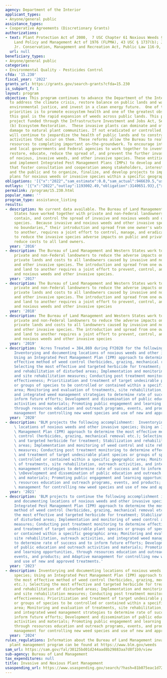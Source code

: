 ```yaml
---
agency: Department of the Interior
applicant_types:
- Anyone/general public
assistance_types:
- Cooperative Agreements (Discretionary Grants)
authorizations:
- text: Plant Protection Act of 2000,  7 USC Chapter 61 Noxious Weeds § 2814; Federal
    Land Policy and Management Act of 1976 (FLPMA), 43 USC § 1737(b); John Dingell
    Jr. Conservation, Management and Recreation Act, Public Law 116-9, Section 7001.
  url: null
beneficiary_types:
- Anyone/general public
categories:
- Environmental Quality - Pesticides Control
cfda: '15.230'
fiscal_year: '2022'
grants_url: https://grants.gov/search-grants?cfda=15.230
is_subpart_f: 1
layout: program
objective: This program continues to advance the Department of the Interior’s priorities
  to address the climate crisis, restore balance on public lands and waters, advance
  environmental justice, and invest in a clean energy future.  One of the BLM's highest
  priorities is to promote ecosystem health and one of the greatest obstacles to achieving
  this goal is the rapid expansion of weeds across public lands. This program supports
  project funded through the Infrastructure Investment and Jobs Act, Section 40804
  (b) Ecosystem Restoration.  These invasive plants can dominate and often cause permanent
  damage to natural plant communities. If not eradicated or controlled, noxious weeds
  will continue to jeopardize the health of public lands and to constrain the myriad
  activities that occur on them. These reforms allow the Bureau to realign time and
  resources to completing important on–the-groundwork. To encourage interested State
  and local governments and Federal agencies to work together to inventory, manage,
  restore, educate, reduce the spread of, and prevent the further invasion and establishment
  of noxious, invasive weeds, and other invasive species. These entities will develop
  and implement Integrated Pest Management Plans (IMPs) to develop and implement projects
  that foster consultation and cooperation among stakeholders, interested parties,
  and the public and to organize, finalize, and develop projects to implement IPM
  plans for noxious weeds or invasive species within a specific geographic area.
obligations: '[{"x":"2022","sam_estimate":0.0,"sam_actual":946639.5,"usa_spending_actual":5003295.46},{"x":"2023","sam_estimate":0.0,"sam_actual":3303996.0,"usa_spending_actual":7474271.46},{"x":"2024","sam_estimate":1000000.0,"sam_actual":0.0,"usa_spending_actual":4498140.13}]'
outlays: '[{"x":"2022","outlay":1193002.49,"obligation":3140651.93},{"x":"2023","outlay":1577951.89,"obligation":5471559.17},{"x":"2024","outlay":233969.94,"obligation":2241818.85}]'
permalink: /program/15.230.html
popular_name: ''
program_type: assistance_listing
results:
- description: No current data available. The Bureau of Land Management and Western
    States have worked together with private and non-Federal landowners to prevent,
    contain, and control the spread of invasive and noxious weeds and other invasive
    species.  Because invasive and noxious weeds and other invasive species “know
    no boundaries,” their introduction and spread from one owner's water and land
    to another, requires a joint effort to control, manage, and eradicate in order
    to reduce the invasive species adverse impacts on public and private lands and
    reduce costs to all land owners.
  year: '2016'
- description: The Bureau of Land Management and Western States work together with
    private and non-Federal landowners to reduce the adverse impacts on public and
    private lands and costs to all landowners caused by invasive and noxious weeds
    and other invasive species. The introduction and spread from one owner’s water
    and land to another requires a joint effort to prevent, control, and mange invasive
    and noxious weeds and other invasive species.
  year: '2017'
- description: The Bureau of Land Management and Western States work together with
    private and non-Federal landowners to reduce the adverse impacts on public and
    private lands and costs to all landowners caused by invasive and noxious weeds
    and other invasive species. The introduction and spread from one owner’s water
    and land to another requires a joint effort to prevent, control, and mange invasive
    and noxious weeds and other invasive species
  year: '2018'
- description: The Bureau of Land Management and Western States work together with
    private and non-Federal landowners to reduce the adverse impacts on public and
    private lands and costs to all landowners caused by invasive and noxious weeds
    and other invasive species. The introduction and spread from one owner’s water
    and land to another requires a joint effort to prevent, control, and mange invasive
    and noxious weeds and other invasive species
  year: '2019'
- description: 'Acres Treated = 384,869 during FY2020 for the following activities:
    Inventorying and documenting locations of noxious weeds and other invasive species;
    Using an Integrated Pest Management Plan (IPM) approach to determine the most
    effective method of weed control (herbicides, grazing, mechanical removal etc.);
    Selecting the most effective and targeted herbicide for treatment; Stabilization
    and rehabilitation of disturbed areas; Implementation and monitoring of weed control
    and site rehabilitation measures; Conducting post treatment monitoring to determine
    effectiveness; Prioritization and treatment of target undesirable plant species
    or groups of species to be controlled or contained within a specific geographic
    area; Monitoring and evaluation of treatments, site rehabilitation, outreach activities,
    and integrated weed management strategies to determine rate of success and to
    inform future efforts; Development and dissemination of public education and outreach
    activities and materials; Promoting public engagement and learning opportunities,
    through resources education and outreach programs, events, and products; and Adaptive
    management for controlling new weed species and use of new and approved treatments.'
  year: '2020'
- description: "BLM projects the following accomplishment:  Inventorying and documenting\
    \ locations of noxious weeds and other invasive species; Using an Integrated Pest\
    \ Management Plan (IPM) approach to determine the most effective method of weed\
    \ control (herbicides, grazing, mechanical removal etc.); Selecting the most effective\
    \ and targeted herbicide for treatment; Stabilization and rehabilitation of disturbed\
    \ areas; Implementation and monitoring of weed control and site rehabilitation\
    \ measures; Conducting post treatment monitoring to determine effectiveness; Prioritization\
    \ and treatment of target undesirable plant species or groups of species to be\
    \ controlled or contained within a specific geographic area; Monitoring and evaluation\
    \ of treatments, site rehabilitation, outreach activities, and integrated weed\
    \ management strategies to determine rate of success and to inform future efforts;\
    \ \nDevelopment and dissemination of public education and outreach activities\
    \ and materials; Promoting public engagement and learning opportunities, through\
    \ resources education and outreach programs, events, and products; and Adaptive\
    \ management for controlling new weed species and use of new and approved treatments."
  year: '2021'
- description: 'BLM projects to continue the following accomplishment in FY2023: Inventorying
    and documenting locations of noxious weeds and other invasive species; Using an
    Integrated Pest Management Plan (IPM) approach to determine the most effective
    method of weed control (herbicides, grazing, mechanical removal etc.); Selecting
    the most effective and targeted herbicide for treatment; Stabilization and rehabilitation
    of disturbed areas; Implementation and monitoring of weed control and site rehabilitation
    measures; Conducting post treatment monitoring to determine effectiveness; Prioritization
    and treatment of target undesirable plant species or groups of species to be controlled
    or contained within a specific geographic area; Monitoring and evaluation of treatments,
    site rehabilitation, outreach activities, and integrated weed management strategies
    to determine rate of success and to inform future efforts; Development and dissemination
    of public education and outreach activities and materials; Promoting public engagement
    and learning opportunities, through resources education and outreach programs,
    events, and products; and Adaptive management for controlling new weed species
    and use of new and approved treatments.'
  year: '2023'
- description: Inventorying and documenting locations of noxious weeds and other invasive
    species; Using an Integrated Pest Management Plan (IPM) approach to determine
    the most effective method of weed control (herbicides, grazing, mechanical removal
    etc.); Selecting the most effective and targeted herbicide for treatment; Stabilization
    and rehabilitation of disturbed areas; Implementation and monitoring of weed control
    and site rehabilitation measures; Conducting post treatment monitoring to determine
    effectiveness; Prioritization and treatment of target undesirable plant species
    or groups of species to be controlled or contained within a specific geographic
    area; Monitoring and evaluation of treatments, site rehabilitation, outreach activities,
    and integrated weed management strategies to determine rate of success and to
    inform future efforts; Development and dissemination of public education and outreach
    activities and materials; Promoting public engagement and learning opportunities,
    through resources education and outreach programs, events, and products; and Adaptive
    management for controlling new weed species and use of new and approved treatments.
  year: '2024'
rules_regulations: Information about the Bureau of Land Management invasive and noxious
  plant management program can be found at https://www.blm.gov/weeds
sam_url: https://sam.gov/fal/30125bd01d244aad8b29883aa7d8f1b9/view
sub-agency: Bureau of Land Management
tax_expenditures: null
title: Invasive and Noxious Plant Management
usaspending_url: https://www.usaspending.gov/search/?hash=81b075eac1d7295c2894ff4f17c5ba5e
---
```

